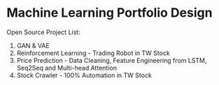 # Machine Learning Portfolio Design

Open Source Project List:

1. GAN & VAE 
2. Reinforcement Learning - Trading Robot in TW Stock  
3. Price Prediction - Data Cleaning, Feature Engineering from LSTM, Seq2Seq and Multi-head Attention  
4. Stock Crawler - 100% Automation in TW Stock  
